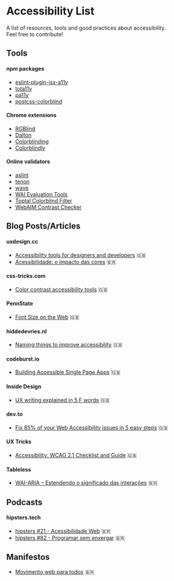 # Accessibility List
A list of resources, tools and good practices about accessibility.  
Feel free to contribute!


## Tools

#### npm packages
- [eslint-plugin-jsx-a11y](https://github.com/evcohen/eslint-plugin-jsx-a11y)
- [tota11y](https://github.com/Khan/tota11y)
- [pa11y](https://github.com/pa11y/pa11y)
- [postcss-colorblind](https://github.com/btholt/postcss-colorblind)

#### Chrome extensions
- [RGBlind](https://chrome.google.com/webstore/detail/rgblind/kjlmmjnmmlfamgddfglhaoklpjjplbhc/)
- [Dalton](https://chrome.google.com/webstore/detail/colorblind-dalton-for-goo/afcafnelafcgjinkaeohkalmfececool)
- [Colorblinding](https://chrome.google.com/webstore/detail/colorblinding/dgbgleaofjainknadoffbjkclicbbgaa)
- [Colorblindly](https://chrome.google.com/webstore/detail/colorblindly/floniaahmccleoclneebhhmnjgdfijgg) 

#### Online validators
- [aslint](https://www.aslint.org/)
- [tenon](https://tenon.io/)
- [wave](http://wave.webaim.org/)
- [WAI Evaluation Tools](https://www.w3.org/WAI/ER/tools/)
- [Toptal Colorblind Filter](https://www.toptal.com/designers/colorfilter/)
- [WebAIM Contrast Checker](https://webaim.org/resources/contrastchecker/)


## Blog Posts/Articles

#### uxdesign.cc
- [Accessibility tools for designers and developers](https://uxdesign.cc/accessibility-tools-for-designers-and-developers-ea400a415c0a) 🇬🇧
- [Acessibilidade: o impacto das cores](https://brasil.uxdesign.cc/acessibilidade-o-impacto-das-cores-bfc0d60420db) 🇧🇷

#### css-tricks.com
- [Color contrast accessibility tools](https://css-tricks.com/color-contrast-accessibility-tools/) 🇬🇧

#### PennState
- [Font Size on the Web](https://accessibility.psu.edu/fontsizehtml/) 🇬🇧

#### hiddedevries.nl
- [Naming things to improve accessibility](https://hiddedevries.nl/en/blog/2019-04-18-naming-things-to-improve-accessibility) 🇬🇧

#### codeburst.io
- [Building Accessible Single Page Apps](https://codeburst.io/building-accessible-single-page-apps-2ea3e4fbbc01) 🇬🇧

#### Inside Design
- [UX writing explained in 5 F words](https://www.invisionapp.com/inside-design/ux-writing-5-f-words/) 🇬🇧

#### dev.to
- [Fix 85% of your Web Accessibility issues in 5 easy steps](https://dev.to/alvaromontoro/fix-85-of-your-web-accessibility-issues-in-5-easy-steps-pnf) 🇬🇧

#### UX Tricks
- [Accessibility: WCAG 2.1 Checklist and Guide](https://uxtricks.design/blogs/ux-design/accessibility-standards/) 🇬🇧

#### Tableless
- [WAI-ARIA – Estendendo o significado das interações](https://tableless.com.br/wai-aria-estendendo-o-significado-das-interacoes/) 🇧🇷


## Podcasts

#### hipsters.tech
- [hipsters #21 - Acessibilidade Web](https://hipsters.tech/acessibilidade-web-hipsters-21/) 🇧🇷
- [hipsters #82 - Programar sem enxergar](https://hipsters.tech/programar-sem-enxergar-hipsters-82/) 🇧🇷


## Manifestos
- [Movimento web para todos](https://mwpt.com.br/) 🇧🇷
